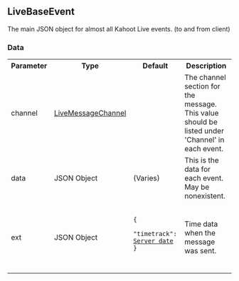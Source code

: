 ## LiveBaseEvent
The main JSON object for almost all Kahoot Live events. (to and from client)

### Data
<table>
  <tr>
    <th>Parameter</th>
    <th>Type</th>
    <th>Default</th>
    <th>Description</th>
  </tr>
  <tr>
    <td>channel</td>
    <td><a href="#/enum/LiveMessageChannel">LiveMessageChannel</a></td>
    <td></td>
    <td>The channel section for the message. This value should be listed under 'Channel' in each event.</td>
  </tr>
  <tr>
    <td>data</td>
    <td>JSON Object</td>
    <td>(Varies)</td>
    <td>This is the data for each event. May be nonexistent.</td>
  </tr>
  <tr>
    <td>ext</td>
    <td>JSON Object</td>
    <td>
      <pre>
        <code>
<!--   -->{
<!--   -->  "timetrack": <a href="https://en.wikipedia.org/wiki/Unix_time">Server date</a>
<!--   -->}
        </code>
      </pre>
    </td>
    <td>Time data when the message was sent.</td>
  </tr>
</table>
